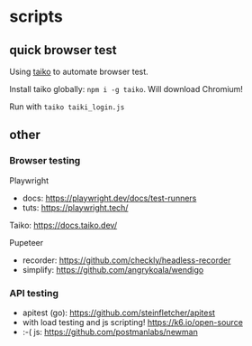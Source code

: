 # scripts

## quick browser test

Using [taiko](https://taiko.dev/) to automate browser test.

Install taiko globally: `npm i -g taiko`. Will download Chromium!

Run with `taiko taiki_login.js`

## other

### Browser testing

Playwright

- docs: https://playwright.dev/docs/test-runners
- tuts: https://playwright.tech/

Taiko: https://docs.taiko.dev/

Pupeteer

- recorder: https://github.com/checkly/headless-recorder
- simplify: https://github.com/angrykoala/wendigo

### API testing

- apitest (go): https://github.com/steinfletcher/apitest
- with load testing and js scripting! https://k6.io/open-source
- :-( js: https://github.com/postmanlabs/newman
